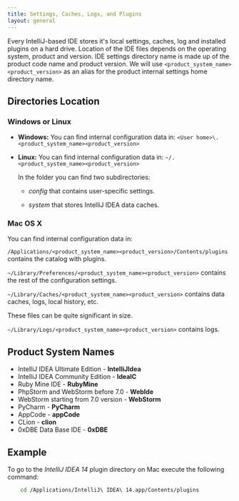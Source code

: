 ```yaml
---
title: Settings, Caches, Logs, and Plugins
layout: general
---
```


Every IntelliJ-based IDE stores it's local settings, caches, log and installed plugins on a hard drive.
Location of the IDE files depends on the operating system, product and version.
IDE settings directory name is made up of the product code name and product version.
We will use ```<product_system_name><product_version>``` as an alias for the product internal settings home directory name.

## Directories Location


### Windows or Linux

* **Windows:**
  You can find internal configuration data in:
  ```<User home>\.<product_system_name><product_version>```

* **Linux:**
  You can find internal configuration data in:
  ```~/.<product_system_name><product_version>```


  In the folder you can find two subdirectories:

  * *config* that contains user-specific settings.

  * *system* that stores IntelliJ IDEA data caches.

### Mac OS X

  You can find internal configuration data in:

  ```/Applications/<product_system_name><product_version>/Contents/plugins``` contains the catalog with plugins.

  ```~/Library/Preferences/<product_system_name><product_version>``` contains the rest of the configuration settings.

  ```~/Library/Caches/<product_system_name><product_version>``` contains data caches, logs, local history, etc.

  These files can be quite significant in size.

  ```~/Library/Logs/<product_system_name><product_version>``` contains logs.

## Product System Names

* IntelliJ IDEA Ultimate Edition - **IntelliJIdea**
* IntelliJ IDEA Community Edition - **IdeaIC**
* Ruby Mine IDE - **RubyMine**
* PhpStorm and WebStorm before 7.0 - **WebIde**
* WebStorm starting from 7.0 version - **WebStorm**
* PyCharm - **PyCharm**
* AppCode - **appCode**
* CLion - **clion**
* 0xDBE Data Base IDE - **0xDBE**

## Example

To go to the *IntelliJ IDEA 14* plugin directory on Mac execute the following command:

```bash
    cd /Applications/IntelliJ\ IDEA\ 14.app/Contents/plugins
```